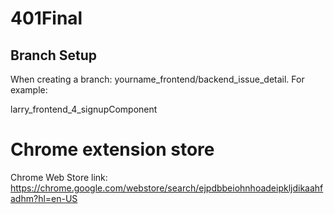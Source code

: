 # 401Final

## Branch Setup
When creating a branch: yourname_frontend/backend_issue_detail. For example:

larry_frontend_4_signupComponent

# Chrome extension store
Chrome Web Store link: https://chrome.google.com/webstore/search/ejpdbbeiohnhoadeipkljdikaahfadhm?hl=en-US
